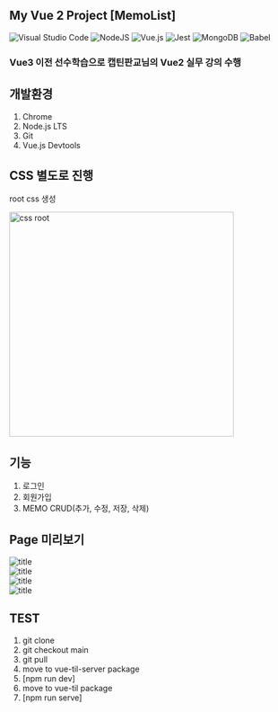 ## My Vue 2 Project [MemoList]

![Visual Studio Code](https://img.shields.io/badge/Visual%20Studio%20Code-0078d7.svg?style=for-the-badge&logo=visual-studio-code&logoColor=white)
![NodeJS](https://img.shields.io/badge/node.js-6DA55F?style=for-the-badge&logo=node.js&logoColor=white)
![Vue.js](https://img.shields.io/badge/vuejs-%2335495e.svg?style=for-the-badge&logo=vuedotjs&logoColor=%234FC08D)
![Jest](https://img.shields.io/badge/-jest-%23C21325?style=for-the-badge&logo=jest&logoColor=white)
![MongoDB](https://img.shields.io/badge/MongoDB-%234ea94b.svg?style=for-the-badge&logo=mongodb&logoColor=white)
![Babel](https://img.shields.io/badge/Babel-F9DC3e?style=for-the-badge&logo=babel&logoColor=black)

### Vue3 이전 선수학습으로 캡틴판교님의 Vue2 실무 강의 수행


## 개발환경

1. Chrome
2. Node.js LTS
3. Git
4. Vue.js Devtools


## CSS 별도로 진행
root css 생성

<img src="https://img1.daumcdn.net/thumb/R1280x0/?scode=mtistory2&fname=https%3A%2F%2Fblog.kakaocdn.net%2Fdn%2Fbhmd4u%2FbtsIGuZhBae%2FQXVQtw1giY5eAWEOTkPZ80%2Fimg.png" width="400px" alt="css root"></img><br/>

## 기능
1. 로그인
2. 회원가입
3. MEMO CRUD(추가, 수정, 저장, 삭제)

## Page 미리보기
![title](https://img1.daumcdn.net/thumb/R1280x0/?scode=mtistory2&fname=https%3A%2F%2Fblog.kakaocdn.net%2Fdn%2Fc7YYpL%2FbtsIGiR6BvX%2FVyIZbEv08nFsUX4zdPOKbK%2Fimg.png)   
![title](https://img1.daumcdn.net/thumb/R1280x0/?scode=mtistory2&fname=https%3A%2F%2Fblog.kakaocdn.net%2Fdn%2F4h5VL%2FbtsIHWUfOO9%2FpNYR6TTzvMDl7vPHBld4k0%2Fimg.png)   
![title](https://img1.daumcdn.net/thumb/R1280x0/?scode=mtistory2&fname=https%3A%2F%2Fblog.kakaocdn.net%2Fdn%2FbcSthU%2FbtsIH2mzKP2%2F2uXA7G8vRLhY6ZsemqnY91%2Fimg.png)   
![title](https://img1.daumcdn.net/thumb/R1280x0/?scode=mtistory2&fname=https%3A%2F%2Fblog.kakaocdn.net%2Fdn%2FV8HYO%2FbtsIGyUDamm%2FTSLmq8KGkYdJjuSQHdMbAK%2Fimg.png)   


## TEST
1. git clone
2. git checkout main
3. git pull
4. move to vue-til-server package
5. [npm run dev]
6. move to vue-til package
7. [npm run serve]
